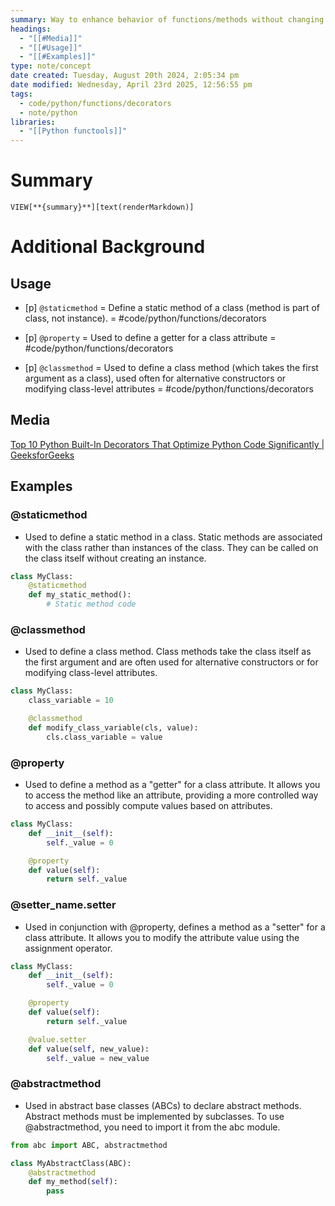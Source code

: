 ```yaml
---
summary: Way to enhance behavior of functions/methods without changing code. Essentially a wrapper for a function. Used for logging, access control, code instrumentation, and other stuff.
headings:
  - "[[#Media]]"
  - "[[#Usage]]"
  - "[[#Examples]]"
type: note/concept
date created: Tuesday, August 20th 2024, 2:05:34 pm
date modified: Wednesday, April 23rd 2025, 12:56:55 pm
tags:
  - code/python/functions/decorators
  - note/python
libraries:
  - "[[Python functools]]"
---
```

# Summary
`VIEW[**{summary}**][text(renderMarkdown)]`

# Additional Background

## Usage
- [p] `@staticmethod` = Define a static method of a class (method is part of class, not instance). = #code/python/functions/decorators
<!--ID: 1751434090724-->

- [p] `@property` = Used to define a getter for a class attribute = #code/python/functions/decorators 
<!--ID: 1751434090727-->

- [p] `@classmethod` = Used to define a class method (which takes the first argument as a class), used often for alternative constructors or modifying class-level attributes = #code/python/functions/decorators 
<!--ID: 1751434090731-->


## Media
[Top 10 Python Built-In Decorators That Optimize Python Code Significantly \| GeeksforGeeks](https://www.geeksforgeeks.org/top-python-built-in-decorators-that-optimize-python-code-significantly/)

## Examples
### @staticmethod
- Used to define a static method in a class. Static methods are associated with the class rather than instances of the class. They can be called on the class itself without creating an instance.
```python
class MyClass:
    @staticmethod
    def my_static_method():
        # Static method code
```
    

### @classmethod
- Used to define a class method. Class methods take the class itself as the first argument and are often used for alternative constructors or for modifying class-level attributes.
```python
class MyClass:
    class_variable = 10

    @classmethod
    def modify_class_variable(cls, value):
        cls.class_variable = value

```

### @property
- Used to define a method as a "getter" for a class attribute. It allows you to access the method like an attribute, providing a more controlled way to access and possibly compute values based on attributes.
```python
class MyClass:
    def __init__(self):
        self._value = 0

    @property
    def value(self):
        return self._value
```
    

### @setter_name.setter
- Used in conjunction with @property, defines a method as a "setter" for a class attribute. It allows you to modify the attribute value using the assignment operator.
```python
class MyClass:
    def __init__(self):
        self._value = 0

    @property
    def value(self):
        return self._value

    @value.setter
    def value(self, new_value):
        self._value = new_value

```

### @abstractmethod
- Used in abstract base classes (ABCs) to declare abstract methods. Abstract methods must be implemented by subclasses. To use @abstractmethod, you need to import it from the abc module.
```python
from abc import ABC, abstractmethod

class MyAbstractClass(ABC):
    @abstractmethod
    def my_method(self):
        pass

```